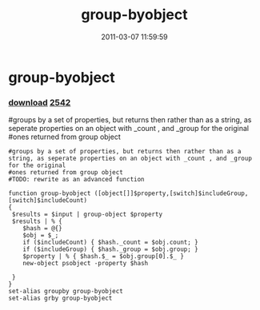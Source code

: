 ﻿---
pid:            2541
parent:         0
children:       2542
poster:         karl prosser
title:          group-byobject
date:           2011-03-07 11:59:59
description:    #groups by a set of properties, but returns then rather than as a string, as seperate properties on an object with _count , and _group for the original
#ones returned from group object
format:         posh
---

# group-byobject

### [download](2541.ps1)  [2542](2542.md)

#groups by a set of properties, but returns then rather than as a string, as seperate properties on an object with _count , and _group for the original
#ones returned from group object

```posh
#groups by a set of properties, but returns then rather than as a string, as seperate properties on an object with _count , and _group for the original
#ones returned from group object
#TODO: rewrite as an advanced function

function group-byobject ([object[]]$property,[switch]$includeGroup,[switch]$includeCount)
{
 $results = $input | group-object $property
 $results | % {
    $hash = @{}
    $obj = $_;
    if ($includeCount) { $hash._count = $obj.count; }
    if ($includeGroup) { $hash._group = $obj.group; }
    $property | % { $hash.$_ = $obj.group[0].$_ }
    new-object psobject -property $hash
    
 }
}
set-alias groupby group-byobject
set-alias grby group-byobject

```
